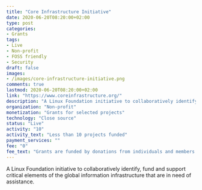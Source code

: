 ```yaml
---
title: "Core Infrastructure Initiative"
date: 2020-06-20T08:20:00+02:00
type: post
categories:
- Grants
tags:
- Live
- Non-profit
- FOSS friendly
- Security
draft: false
images:
- /images/core-infrastructure-initiative.png
comments: true
lastmod: 2020-06-20T08:20:00+02:00
link: "https://www.coreinfrastructure.org/"
description: "A Linux Foundation initiative to collaboratively identify, fund and support critical elements of the global information infrastructure that are in need of assistance."
organization: "Non-profit"
monetization: "Grants for selected projects"
technology: "Close source"
status: "Live"
activity: "10"
activity_text: "Less than 10 projects funded"
payment_services: ""
fee: "0"
fee_text: "Grants are funded by donations from individuals and members  and awarded to selected projects"
---
```


A Linux Foundation initiative to collaboratively identify, fund and support critical elements of the global information infrastructure that are in need of assistance.<!--more-->

